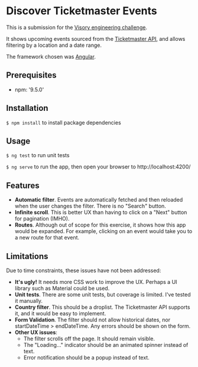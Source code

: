 # Discover Ticketmaster Events

This is a submission for the [Visory engineering challenge](https://github.com/VisoryPlatform/engineering-challenge).

It shows upcoming events sourced from the [Ticketmaster API](https://developer.ticketmaster.com/api-explorer/v2/), and allows filtering by a location and a date range. 

The framework chosen was [Angular](https://angular.io/).

## Prerequisites

* npm: '9.5.0'

## Installation

<code>$ npm install</code> to install package dependencies

## Usage

<code>$ ng test</code> to run unit tests

<code>$ ng serve</code> to run the app, then open your browser to http://localhost:4200/

## Features

* **Automatic filter**. Events are automatically fetched and then reloaded when the user changes the filter.  There is no "Search" button.
* **Infinite scroll**. This is better UX than having to click on a "Next" button for pagination (IMHO).
* **Routes**. Although out of scope for this exercise, it shows how this app would be expanded.  For example, clicking on an event would take you to a new route for that event. 

## Limitations

Due to time constraints, these issues have not been addressed:

* **It's ugly!** It needs more CSS work to improve the UX.  Perhaps a UI library such as Material could be used.
* **Unit tests**. There are some unit tests, but coverage is limited.  I've tested it manually.
* **Country filter**. This should be a droplist.  The Ticketmaster API supports it, and it would be easy to implement.
* **Form Validation**. The filter should not allow historical dates, nor startDateTime > endDateTime.  Any errors should be shown on the form.
* **Other UX issues**:
  * The filter scrolls off the page.  It should remain visible.
  * The "Loading..." indicator should be an animated spinner instead of text.
  * Error notification should be a popup instead of text. 
